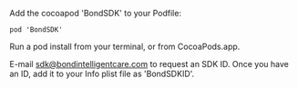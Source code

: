 Add  the cocoapod 'BondSDK' to your Podfile:

`pod 'BondSDK'`

Run a pod install from your terminal, or from CocoaPods.app.

E-mail sdk@bondintelligentcare.com to request an SDK ID. Once you have an ID, add it to your Info plist file as 'BondSDKID'.
    